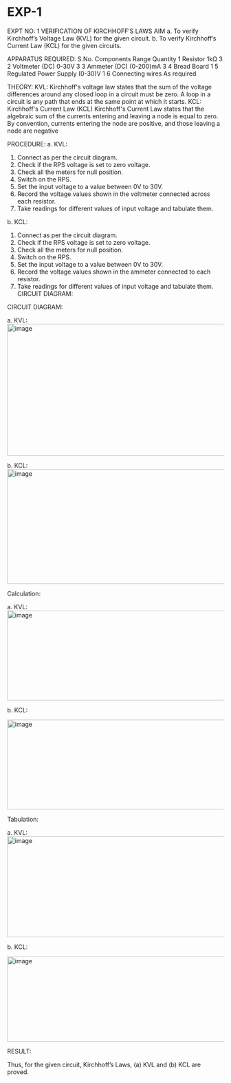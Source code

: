 # EXP-1
EXPT NO: 1	VERIFICATION OF KIRCHHOFF’S LAWS
AIM
a.   To verify Kirchhoff’s Voltage Law (KVL) for the given circuit. 
b.   To verify Kirchhoff’s Current Law (KCL) for the given circuits.

APPARATUS REQUIRED:
S.No.	Components	Range	Quantity
1	Resistor	1kΩ	3
2	Voltmeter (DC)	0-30V	3
3	Ammeter (DC)	(0-200)mA	3
4	Bread Board		1
5	Regulated Power Supply	(0-30)V	1
6	Connecting wires		As required

THEORY:
KVL: Kirchhoff's voltage law states that the sum of the voltage differences around any closed loop in a circuit must be zero. A loop in a circuit is any path that ends at the same point at which it starts.
KCL:
Kirchhoff's Current Law (KCL) Kirchhoff's Current Law states that the algebraic sum of the currents entering and leaving a node is equal to zero. By convention, currents entering the node are positive, and those leaving a node are negative


PROCEDURE:
a.   KVL:
1.   Connect as per the circuit diagram.
2.   Check if the RPS voltage is set to zero voltage.
3.   Check all the meters for null position.
4.   Switch on the RPS.
5.   Set the input voltage to a value between 0V to 30V.
6.   Record the voltage values shown in the voltmeter connected across each resistor.
7.   Take readings for different values of input voltage and tabulate them.


b.  KCL:
1.   Connect as per the circuit diagram.
2.   Check if the RPS voltage is set to zero voltage.
3.   Check all the meters for null position.
4.   Switch on the RPS.
5.   Set the input voltage to a value between 0V to 30V.
6.   Record the voltage values shown in the ammeter connected to each resistor.
7.   Take readings for different values of input voltage and tabulate them. 
CIRCUIT DIAGRAM:

CIRCUIT DIAGRAM:


a.   KVL:
 <img width="624" height="307" alt="image" src="https://github.com/user-attachments/assets/9ef9532c-662a-41d8-bd9a-22e97ffdfc76" />



b.  KCL:
<img width="646" height="267" alt="image" src="https://github.com/user-attachments/assets/4e1fd900-d263-45de-9d01-442492c9ee31" />


 
Calculation:

a.   KVL:
 <img width="580" height="209" alt="image" src="https://github.com/user-attachments/assets/f8e7142c-ef10-4aed-b5a1-33c57cf7487d" />



b.  KCL:

<img width="580" height="209" alt="image" src="https://github.com/user-attachments/assets/44f343b9-c262-4cf9-9e90-fa3d5230017e" />



Tabulation:

a.   KVL:
 <img width="629" height="235" alt="image" src="https://github.com/user-attachments/assets/a5da1601-c027-43a6-9b4a-2031a8195ea7" />



b.  KCL:

<img width="572" height="198" alt="image" src="https://github.com/user-attachments/assets/79ccacfa-b58c-4e69-a588-f8de382e97e3" />


RESULT:

Thus, for the given circuit, Kirchhoff’s Laws, (a) KVL and (b) KCL are proved.
